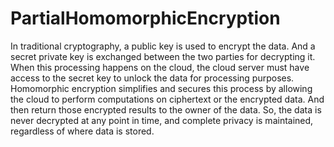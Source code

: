 # PartialHomomorphicEncryption
In traditional cryptography, a public key is used to encrypt the data. And a secret private key is exchanged between the two parties for decrypting it. When this processing happens on the cloud, the cloud server must have access to the secret key to unlock the data for processing purposes. Homomorphic encryption simplifies and secures this process by allowing the cloud to perform computations on ciphertext or the encrypted data. And then return those encrypted results to the owner of the data. So, the data is never decrypted at any point in time, and complete privacy is maintained, regardless of where data is stored.
